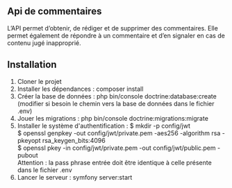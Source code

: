 
## Api de commentaires
L’API permet d’obtenir, de rédiger et de supprimer des commentaires. Elle permet également de répondre à un commentaire et d’en signaler en cas de contenu jugé inapproprié.

## Installation
1. Cloner le projet
2. Installer les dépendances : composer install
3. Créer la base de données : php bin/console doctrine:database:create (modifier si besoin le chemin vers la base de données dans le fichier .env)
4. Jouer les migrations : php bin/console doctrine:migrations:migrate
5. Installer le système d'authentification :
$ mkdir -p config/jwt  
$ openssl genpkey -out config/jwt/private.pem -aes256 -algorithm rsa -pkeyopt rsa_keygen_bits:4096  
$ openssl pkey -in config/jwt/private.pem -out config/jwt/public.pem -pubout  
Attention : la pass phrase entrée doit être identique à celle présente dans le fichier .env  
6. Lancer le serveur : symfony server:start

